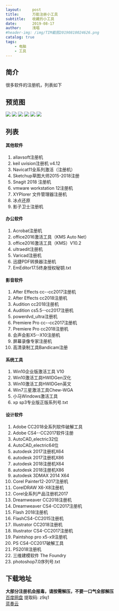 ```yaml
---
layout:     post
title:      万能注册小工具
subtitle:   收藏的小工具
date:       2019-08-17
author:     浅唱
#header-img: /img/TIM截图20190810024626.png
catalog: true
tags:
    - 电脑
    - 工具
---
```


## 简介
很多软件的注册机，列表如下 

## 预览图
![](https://cdn.jsdelivr.net/gh/qcnhy/img/TIM截图20190817002547.png)
![](https://cdn.jsdelivr.net/gh/qcnhy/img/TIM截图20190817002613.png)
![](https://cdn.jsdelivr.net/gh/qcnhy/img/TIM截图20190817002632.png)
![](https://cdn.jsdelivr.net/gh/qcnhy/img/TIM截图20190817002643.png)
![](https://cdn.jsdelivr.net/gh/qcnhy/img/TIM截图20190817002711.png)
![](https://cdn.jsdelivr.net/gh/qcnhy/img/TIM截图20190817002728.png)

## 列表

#### 其他软件
1. allavsoft注册机
2. keil uvision注册机 v4.12
3. Navicat11全系列激活（注册机）
4. Sketchup草图大师2015-2018注册
5. Snagit 2018 注册机  
6. vmware workstation 12注册机
7. XYPlorer 文件管理器注册机
8. 冰点还原
9. 影子卫士注册机

#### 办公软件
1. Acrobat注册机
2. office2016激活工具（KMS Auto Net）
3. office2016激活工具（KMS）V10.2
4. ultraedit注册机
5. Varicad注册机
6. 迅捷PDF转换器注册机
7. EmEditor17.5终身授权秘钥.txt

#### 影音软件
1. After Effects cc--cc2017注册机
2. After Effects cc2018注册机
3. Audition cc2018注册机
4. Audition cs5.5--cc2017注册机
5. powerdvd_ultra注册机
6. Premiere Pro cc--cc2017注册机
7. Premiere Pro cc2018注册机
8. 会声会影X5--X10注册机
9. 屏幕录像专家注册机
10. 高清录制工具Bandicam注册

#### 系统工具
1. Win10企业版激活工具 V10
2. Win10激活工具HWIDGen汉化
3. Win10激活工具HWIDGen英文
4. Win7三星激活工具Chew-WGA
5. 小马Windows激活工具
6. xp sp3专业版正版系列号.txt

####  设计软件
1. Adobe CC2018全系列软件破解工具
2. Adobe CS4--CC2017软件注册
3. AutoCAD_electric32位
4. AutoCAD_electric64位
5. autodesk 2017注册机X64
6. autodesk 2017注册机X86
7. autodesk 2018注册机X64
8. autodesk 2018注册机X86
9. autodesk 3DMAX 2014 X64
10. Corel Painter12-2017注册机
11. CorelDRAW X6-X8注册机
12. Corel全系列产品注册机2017
13. Dreamweaver CC2018注册机
14. Dreamweaver CS4-CC2017注册机
15. Flash 2018注册机
16. FlashCS4-CC2015注册机
17. Illustrator CC2018注册机
18. Illustrator CS4-CC2017注册机
19. Paintshop pro x5-x9注册机
20. PS CS4-CC2017破解工具
21. PS2018注册机
22. 三维建模软件 The Foundry
23. photoshop7.0序列号.txt

## 下载地址
**大部分注册机会报毒，请按需解压，不要一口气全部解压**      
[百度网盘](https://pan.baidu.com/s/1D3EoVSIIEHm38OjnA3jfrw) 提取码: z9q1                             
[蓝奏云](https://www.lanzous.com/i5m4hkd)
